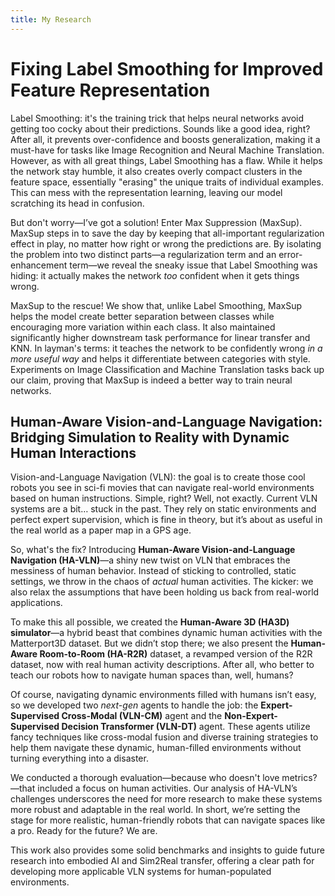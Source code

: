 ```yaml
---
title: My Research
---
```


# Fixing Label Smoothing for Improved Feature Representation

Label Smoothing: it's the training trick that helps neural networks avoid getting too cocky about their predictions. Sounds like a good idea, right? After all, it prevents over-confidence and boosts generalization, making it a must-have for tasks like Image Recognition and Neural Machine Translation. However, as with all great things, Label Smoothing has a flaw. While it helps the network stay humble, it also creates overly compact clusters in the feature space, essentially "erasing" the unique traits of individual examples. This can mess with the representation learning, leaving our model scratching its head in confusion.

But don't worry—I’ve got a solution! Enter Max Suppression (MaxSup). MaxSup steps in to save the day by keeping that all-important regularization effect in play, no matter how right or wrong the predictions are. By isolating the problem into two distinct parts—a regularization term and an error-enhancement term—we reveal the sneaky issue that Label Smoothing was hiding: it actually makes the network _too_ confident when it gets things wrong.

MaxSup to the rescue! We show that, unlike Label Smoothing, MaxSup helps the model create better separation between classes while encouraging more variation within each class. It also maintained significantly higher downstream task performance for linear transfer and KNN. In layman's terms: it teaches the network to be confidently wrong _in a more useful way_ and helps it differentiate between categories with style. Experiments on Image Classification and Machine Translation tasks back up our claim, proving that MaxSup is indeed a better way to train neural networks.


## Human-Aware Vision-and-Language Navigation: Bridging Simulation to Reality with Dynamic Human Interactions

Vision-and-Language Navigation (VLN): the goal is to create those cool robots you see in sci-fi movies that can navigate real-world environments based on human instructions. Simple, right? Well, not exactly. Current VLN systems are a bit… stuck in the past. They rely on static environments and perfect expert supervision, which is fine in theory, but it’s about as useful in the real world as a paper map in a GPS age.

So, what's the fix? Introducing **Human-Aware Vision-and-Language Navigation (HA-VLN)**—a shiny new twist on VLN that embraces the messiness of human behavior. Instead of sticking to controlled, static settings, we throw in the chaos of _actual_ human activities. The kicker: we also relax the assumptions that have been holding us back from real-world applications.

To make this all possible, we created the **Human-Aware 3D (HA3D) simulator**—a hybrid beast that combines dynamic human activities with the Matterport3D dataset. But we didn’t stop there; we also present the **Human-Aware Room-to-Room (HA-R2R)** dataset, a revamped version of the R2R dataset, now with real human activity descriptions. After all, who better to teach our robots how to navigate human spaces than, well, humans?

Of course, navigating dynamic environments filled with humans isn’t easy, so we developed two _next-gen_ agents to handle the job: the **Expert-Supervised Cross-Modal (VLN-CM)** agent and the **Non-Expert-Supervised Decision Transformer (VLN-DT)** agent. These agents utilize fancy techniques like cross-modal fusion and diverse training strategies to help them navigate these dynamic, human-filled environments without turning everything into a disaster.

We conducted a thorough evaluation—because who doesn't love metrics?—that included a focus on human activities. Our analysis of HA-VLN’s challenges underscores the need for more research to make these systems more robust and adaptable in the real world. In short, we’re setting the stage for more realistic, human-friendly robots that can navigate spaces like a pro. Ready for the future? We are.

This work also provides some solid benchmarks and insights to guide future research into embodied AI and Sim2Real transfer, offering a clear path for developing more applicable VLN systems for human-populated environments.